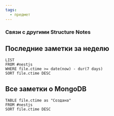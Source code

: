```yaml
---
tags:
  - предмет
---
```

### Связи с другими Structure Notes

## Последние заметки за неделю

```dataview
LIST
FROM #nestjs   
WHERE file.ctime >= date(now) - dur(7 days)
SORT file.ctime DESC
```

## Все заметки о MongoDB

```dataview
TABLE file.ctime as "Создана"
FROM #nestjs  
SORT file.ctime DESC
```
